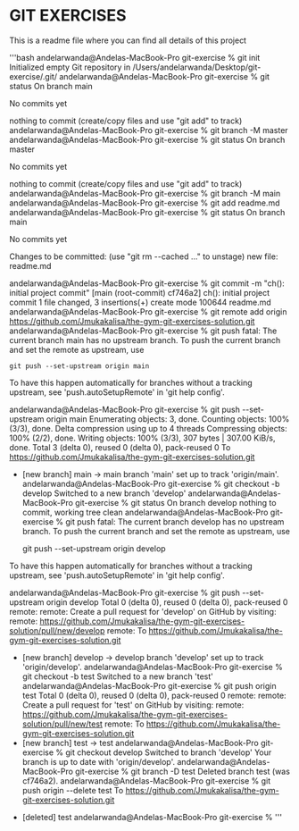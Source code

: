 # GIT EXERCISES

This is a readme file where you can find all details of this project

'''bash
andelarwanda@Andelas-MacBook-Pro git-exercise % git init
Initialized empty Git repository in /Users/andelarwanda/Desktop/git-exercise/.git/
andelarwanda@Andelas-MacBook-Pro git-exercise % git status
On branch main

No commits yet

nothing to commit (create/copy files and use "git add" to track)
andelarwanda@Andelas-MacBook-Pro git-exercise % git branch -M master
andelarwanda@Andelas-MacBook-Pro git-exercise % git status
On branch master

No commits yet

nothing to commit (create/copy files and use "git add" to track)
andelarwanda@Andelas-MacBook-Pro git-exercise % git branch -M main  
andelarwanda@Andelas-MacBook-Pro git-exercise % git add readme.md
andelarwanda@Andelas-MacBook-Pro git-exercise % git status
On branch main

No commits yet

Changes to be committed:
  (use "git rm --cached <file>..." to unstage)
        new file:   readme.md

andelarwanda@Andelas-MacBook-Pro git-exercise % git commit -m "ch(): initial project commit"
[main (root-commit) cf746a2] ch(): initial project commit
 1 file changed, 3 insertions(+)
 create mode 100644 readme.md
andelarwanda@Andelas-MacBook-Pro git-exercise % git remote add origin https://github.com/Jmukakalisa/the-gym-git-exercises-solution.git
andelarwanda@Andelas-MacBook-Pro git-exercise % git push
fatal: The current branch main has no upstream branch.
To push the current branch and set the remote as upstream, use

    git push --set-upstream origin main

To have this happen automatically for branches without a tracking
upstream, see 'push.autoSetupRemote' in 'git help config'.

andelarwanda@Andelas-MacBook-Pro git-exercise % git push --set-upstream origin main
Enumerating objects: 3, done.
Counting objects: 100% (3/3), done.
Delta compression using up to 4 threads
Compressing objects: 100% (2/2), done.
Writing objects: 100% (3/3), 307 bytes | 307.00 KiB/s, done.
Total 3 (delta 0), reused 0 (delta 0), pack-reused 0
To https://github.com/Jmukakalisa/the-gym-git-exercises-solution.git
 * [new branch]      main -> main
branch 'main' set up to track 'origin/main'.
andelarwanda@Andelas-MacBook-Pro git-exercise % git checkout -b develop
Switched to a new branch 'develop'
andelarwanda@Andelas-MacBook-Pro git-exercise % git status
On branch develop
nothing to commit, working tree clean
andelarwanda@Andelas-MacBook-Pro git-exercise % git push 
fatal: The current branch develop has no upstream branch.
To push the current branch and set the remote as upstream, use

    git push --set-upstream origin develop

To have this happen automatically for branches without a tracking
upstream, see 'push.autoSetupRemote' in 'git help config'.

andelarwanda@Andelas-MacBook-Pro git-exercise % git push --set-upstream origin develop
Total 0 (delta 0), reused 0 (delta 0), pack-reused 0
remote: 
remote: Create a pull request for 'develop' on GitHub by visiting:
remote:      https://github.com/Jmukakalisa/the-gym-git-exercises-solution/pull/new/develop
remote: 
To https://github.com/Jmukakalisa/the-gym-git-exercises-solution.git
 * [new branch]      develop -> develop
branch 'develop' set up to track 'origin/develop'.
andelarwanda@Andelas-MacBook-Pro git-exercise % git checkout -b test
Switched to a new branch 'test'
andelarwanda@Andelas-MacBook-Pro git-exercise % git push origin test
Total 0 (delta 0), reused 0 (delta 0), pack-reused 0
remote: 
remote: Create a pull request for 'test' on GitHub by visiting:
remote:      https://github.com/Jmukakalisa/the-gym-git-exercises-solution/pull/new/test
remote: 
To https://github.com/Jmukakalisa/the-gym-git-exercises-solution.git
 * [new branch]      test -> test
andelarwanda@Andelas-MacBook-Pro git-exercise % git checkout develop
Switched to branch 'develop'
Your branch is up to date with 'origin/develop'.
andelarwanda@Andelas-MacBook-Pro git-exercise % git branch -D test
Deleted branch test (was cf746a2).
andelarwanda@Andelas-MacBook-Pro git-exercise % git push origin --delete test
To https://github.com/Jmukakalisa/the-gym-git-exercises-solution.git
 - [deleted]         test
andelarwanda@Andelas-MacBook-Pro git-exercise % 
'''